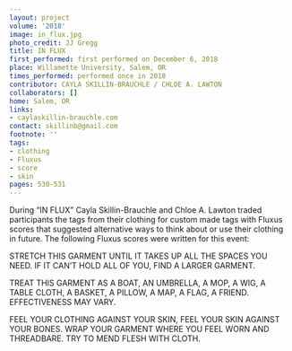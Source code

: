 ```yaml
---
layout: project
volume: '2018'
image: in_flux.jpg
photo_credit: JJ Gregg
title: IN FLUX
first_performed: first performed on December 6, 2018
place: Willamette University, Salem, OR
times_performed: performed once in 2018
contributor: CAYLA SKILLIN-BRAUCHLE / CHLOE A. LAWTON
collaborators: []
home: Salem, OR
links:
- caylaskillin-brauchle.com
contact: skillinb@gmail.com
footnote: ''
tags:
- clothing
- Fluxus
- score
- skin
pages: 530-531
---
```


During “IN FLUX” Cayla Skillin-Brauchle and Chloe A. Lawton traded participants the tags from their clothing for custom made tags with Fluxus scores that suggested alternative ways to think about or use their clothing in future. The following Fluxus scores were written for this event:

STRETCH THIS GARMENT UNTIL IT TAKES UP ALL THE SPACES YOU NEED. IF IT CAN’T HOLD ALL OF YOU, FIND A LARGER GARMENT.

TREAT THIS GARMENT AS A BOAT, AN UMBRELLA, A MOP, A WIG, A TABLE CLOTH, A BASKET, A PILLOW, A MAP, A FLAG, A FRIEND. EFFECTIVENESS MAY VARY.

FEEL YOUR CLOTHING AGAINST YOUR SKIN, FEEL YOUR SKIN AGAINST YOUR BONES. WRAP YOUR GARMENT WHERE YOU FEEL WORN AND THREADBARE. TRY TO MEND FLESH WITH CLOTH.
